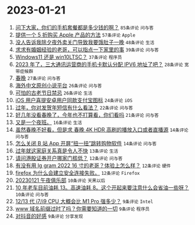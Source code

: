 # 2023-01-21

1. [问下大家，你们的手机套餐都是多少钱的啊？](https://www.v2ex.com/t/910133) `85条评论` `问与答`
1. [提供一个 5 折购买 Apple 产品的方法](https://www.v2ex.com/t/910121) `57条评论` `Apple`
1. [没人告诉我除夕夜外卖关门导致我要饿肚子一晚](https://www.v2ex.com/t/910190) `48条评论` `生活`
1. [求求有婚姻经验的老哥，可以指点一下家里的事](https://www.v2ex.com/t/910125) `39条评论` `问与答`
1. [Windows11 还是 win10LTSC？](https://www.v2ex.com/t/910129) `37条评论` `程序员`
1. [2023 年了，三大通讯运营商的手机卡默认分配 IPV6 地址了吧？](https://www.v2ex.com/t/910127) `28条评论` `宽带症候群`
1. [春晚](https://www.v2ex.com/t/910157) `27条评论` `问与答`
1. [海外中文原创小说平台](https://www.v2ex.com/t/910160) `26条评论` `问与答`
1. [可怕的古老节日禁忌](https://www.v2ex.com/t/910195) `26条评论` `生活`
1. [iOS 用户喜提安卓用户同款支付宝图标](https://www.v2ex.com/t/910135) `24条评论` `iOS`
1. [过年，你对发贺年短信有什么看法？](https://www.v2ex.com/t/910118) `22条评论` `问与答`
1. [好几年没看春晚了，今年也不打算看，你们看吗](https://www.v2ex.com/t/910176) `21条评论` `问与答`
1. [又是一个夜班。](https://www.v2ex.com/t/910194) `16条评论` `生活`
1. [虽然春晚不好看，但是求 春晚 4K HDR 高刷的播放入口或者直播源](https://www.v2ex.com/t/910178) `14条评论` `问与答`
1. [怎么关闭 B 站 App 开屏“扭一扭”跳转购物软件](https://www.v2ex.com/t/910138) `14条评论` `问与答`
1. [过年就这家庭关系真是令人不快](https://www.v2ex.com/t/910134) `13条评论` `生活`
1. [请问港股证券开户哪家门槛低？](https://www.v2ex.com/t/910184) `12条评论` `问与答`
1. [有没有用 lg gram 2022 16 寸的老哥？体验上怎么样？](https://www.v2ex.com/t/910131) `12条评论` `硬件`
1. [firefox 为什么会建立安全连接失败。](https://www.v2ex.com/t/910124) `12条评论` `Firefox`
1. [20230121 午夜俱乐部](https://www.v2ex.com/t/910202) `10条评论` `天黑以后`
1. [10 年老车目前油耗 13。高速油耗 8。这个开起来要注意什么会省油一些呀？](https://www.v2ex.com/t/910173) `10条评论` `问与答`
1. [12/13 代 i7/i9 CPU 大概会比 M1 Pro 强多少？](https://www.v2ex.com/t/910191) `9条评论` `Intel`
1. [www 域名前缀过时了吗？你需要知道的一切](https://www.v2ex.com/t/910185) `9条评论` `程序员`
1. [对抖音的好感](https://www.v2ex.com/t/910140) `9条评论` `分享发现`
